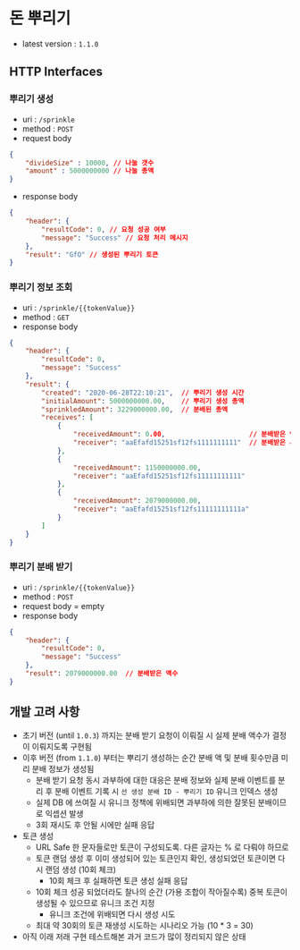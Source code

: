 # 돈 뿌리기
- latest version : `1.1.0`
## HTTP Interfaces
### 뿌리기 생성
- uri : `/sprinkle`
- method : `POST`
- request body
```json
{
    "divideSize" : 10000, // 나눌 갯수
    "amount" : 5000000000 // 나눌 총액
}
```
- response body
```json
{
    "header": {
        "resultCode": 0, // 요청 성공 여부
        "message": "Success" // 요청 처리 메시지
    },
    "result": "GfO" // 생성된 뿌리기 토큰
}
```


### 뿌리기 정보 조회
- uri : `/sprinkle/{{tokenValue}}`
- method : `GET`
- response body
```json
{
    "header": {
        "resultCode": 0,
        "message": "Success"
    },
    "result": {
        "created": "2020-06-28T22:10:21",  // 뿌리기 생성 시간
        "initialAmount": 5000000000.00,    // 뿌리기 생성 총액
        "sprinkledAmount": 3229000000.00,  // 분배된 총액
        "receives": [
            {
                "receivedAmount": 0.00,                     // 분배받은 액수
                "receiver": "aaEfafd15251sf12fs1111111111"  // 분배받은 사람 ID
            },
            {
                "receivedAmount": 1150000000.00,
                "receiver": "aaEfafd15251sf12fs11111111111"
            },
            {
                "receivedAmount": 2079000000.00,
                "receiver": "aaEfafd15251sf12fs11111111111a"
            }
        ]
    }
}
```

### 뿌리기 분배 받기
- uri : `/sprinkle/{{tokenValue}}`
- method : `POST`
- request body = empty
- response body
```json
{
    "header": {
        "resultCode": 0,
        "message": "Success"
    },
    "result": 2079000000.00  // 분배받은 액수
}
```

## 개발 고려 사항
- 초기 버전 (until `1.0.3`) 까지는 분배 받기 요청이 이뤄질 시 실제 분배 액수가 결정이 이뤄지도록 구현됨
- 이후 버전 (from `1.1.0`) 부터는 뿌리기 생성하는 순간 분배 액 및 분배 횟수만큼 미리 분배 정보가 생성됨
    - 분배 받기 요청 동시 과부하에 대한 대응은 분배 정보와 실제 분배 이벤트를 분리 후 분배 이벤트 기록 시 `선 생성 분배 ID - 뿌리기 ID` 유니크 인덱스 생성
    - 실제 DB 에 쓰여질 시 유니크 정책에 위배되면 과부하에 의한 잘못된 분배이므로 익셉션 발생
    - 3회 재시도 후 안될 시에만 실패 응답
- 토큰 생성
    - URL Safe 한 문자들로만 토큰이 구성되도록. 다른 글자는 % 로 다뤄야 하므로
    - 토큰 랜덤 생성 후 이미 생성되어 있는 토큰인지 확인, 생성되었던 토큰이면 다시 랜덤 생성 (10회 체크)
        - 10회 체크 후 실패하면 토큰 생성 실패 응답
    - 10회 체크 성공 되었더라도 찰나의 순간 (가용 조합이 작아질수록) 중복 토큰이 생성될 수 있으므로 유니크 조건 지정
        - 유니크 조건에 위배되면 다시 생성 시도
    - 최대 약 30회의 토큰 재생성 시도하는 시나리오 가능 (10 * 3 = 30) 
- 아직 이래 저래 구현 테스트해본 과거 코드가 많이 정리되지 않은 상태
 
